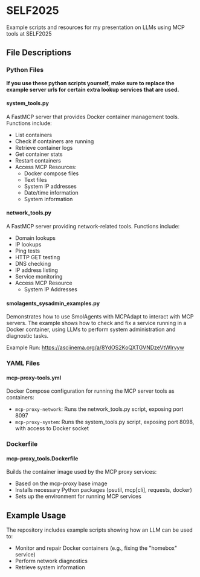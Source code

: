 # SELF2025
Example scripts and resources for my presentation on LLMs using MCP tools at SELF2025

## File Descriptions

### Python Files

**If you use these python scripts yourself, make sure to replace the example server urls for certain extra lookup services that are used.**

#### system_tools.py
A FastMCP server that provides Docker container management tools. Functions include:
- List containers
- Check if containers are running
- Retrieve container logs
- Get container stats
- Restart containers
- Access MCP Resources:
    - Docker compose files
    - Text files
    - System IP addresses
    - Date/time information
    - System information

#### network_tools.py
A FastMCP server providing network-related tools. Functions include:
- Domain lookups
- IP lookups
- Ping tests
- HTTP GET testing
- DNS checking
- IP address listing
- Service monitoring
- Access MCP Resource
    - System IP Addresses

#### smolagents_sysadmin_examples.py
Demonstrates how to use SmolAgents with MCPAdapt to interact with MCP servers. The example shows how to check and fix a service running in a Docker container, using LLMs to perform system administration and diagnostic tasks.

Example Run: https://asciinema.org/a/8YdOS2KoQXTGVNDzeVtWIrvyw


### YAML Files

#### mcp-proxy-tools.yml
Docker Compose configuration for running the MCP server tools as containers:
- `mcp-proxy-network`: Runs the network_tools.py script, exposing port 8097
- `mcp-proxy-system`: Runs the system_tools.py script, exposing port 8098, with access to Docker socket

### Dockerfile

#### mcp-proxy_tools.Dockerfile
Builds the container image used by the MCP proxy services:
- Based on the mcp-proxy base image
- Installs necessary Python packages (psutil, mcp[cli], requests, docker)
- Sets up the environment for running MCP services

## Example Usage

The repository includes example scripts showing how an LLM can be used to:
- Monitor and repair Docker containers (e.g., fixing the "homebox" service)
- Perform network diagnostics
- Retrieve system information


